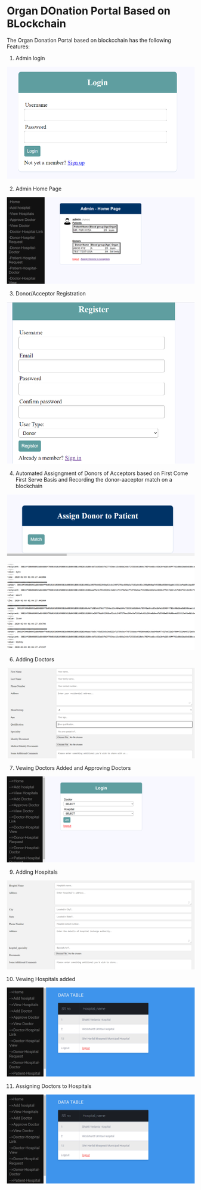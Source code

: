 # Organ DOnation Portal Based on BLockchain 

The Organ Donation Portal based on blockcchain has the following Features:
1) Admin login 

![Admin Login](https://github.com/sneha-almeida/organ-donation-portal-blockchain/blob/main/ss-2.PNG)

2) Admin Home Page 

![Admin Login](https://github.com/sneha-almeida/organ-donation-portal-blockchain/blob/main/ss-7.PNG)


3) Donor/Acceptor Registration 

![Donor/Acceptor Registration ](https://github.com/sneha-almeida/organ-donation-portal-blockchain/blob/main/ss-3.PNG)


4) Automated Assigngment of Donors of Acceptors based on First Come First Serve Basis and Recording the donor-aaceptor match on a blockchain 


![Admin Login](https://github.com/sneha-almeida/organ-donation-portal-blockchain/blob/main/match-1.PNG)



![Admin Login](https://github.com/sneha-almeida/organ-donation-portal-blockchain/blob/main/ss-8.PNG)



6) Adding Doctors 

![Admin Login](https://github.com/sneha-almeida/organ-donation-portal-blockchain/blob/main/ss-10.PNG)


7) Vewing Doctors Added and Approving Doctors

![Admin Login](https://github.com/sneha-almeida/organ-donation-portal-blockchain/blob/main/doctor-hospital-link-1.PNG)


9) Adding Hospitals 


![Admin Login](https://github.com/sneha-almeida/organ-donation-portal-blockchain/blob/main/add-hospital.PNG)


10) Vewing Hospitals added


![Admin Login](https://github.com/sneha-almeida/organ-donation-portal-blockchain/blob/main/view-hospitals.PNG)

11) Assigning Doctors to Hospitals 

![Admin Login](https://github.com/sneha-almeida/organ-donation-portal-blockchain/blob/main/view-hospitals.PNG)



